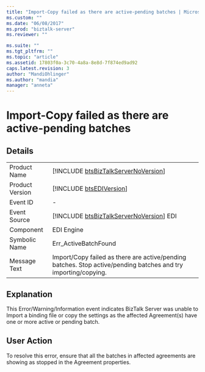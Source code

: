 ```yaml
---
title: "Import-Copy failed as there are active-pending batches | Microsoft Docs"
ms.custom: ""
ms.date: "06/08/2017"
ms.prod: "biztalk-server"
ms.reviewer: ""

ms.suite: ""
ms.tgt_pltfrm: ""
ms.topic: "article"
ms.assetid: 17803f0a-3c70-4a8a-8e8d-7f874ed9ad92
caps.latest.revision: 3
author: "MandiOhlinger"
ms.author: "mandia"
manager: "anneta"
---
```

# Import-Copy failed as there are active-pending batches
## Details  
  
|                 |                                                                                                                |
|-----------------|----------------------------------------------------------------------------------------------------------------|
|  Product Name   |              [!INCLUDE [btsBizTalkServerNoVersion](../includes/btsbiztalkservernoversion-md.md)]               |
| Product Version |                          [!INCLUDE [btsEDIVersion](../includes/btsediversion-md.md)]                           |
|    Event ID     |                                                       -                                                        |
|  Event Source   |            [!INCLUDE [btsBizTalkServerNoVersion](../includes/btsbiztalkservernoversion-md.md)] EDI             |
|    Component    |                                                   EDI Engine                                                   |
|  Symbolic Name  |                                              Err_ActiveBatchFound                                              |
|  Message Text   | Import/Copy failed as there are active/pending batches. Stop active/pending batches and try importing/copying. |
  
## Explanation  
 This Error/Warning/Information event indicates BizTalk Server was unable to Import a binding file or copy the settings as the affected Agreement(s) have one or more active or pending batch.  
  
## User Action  
 To resolve this error, ensure that all the batches in affected agreements are showing as stopped in the Agreement properties.